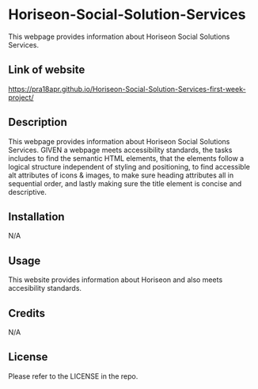 # Horiseon-Social-Solution-Services
This webpage provides information about Horiseon Social Solutions Services. 

## Link of website

https://pra18apr.github.io/Horiseon-Social-Solution-Services-first-week-project/

## Description

This webpage provides information about Horiseon Social Solutions Services. GIVEN a webpage meets accessibility standards, the tasks includes to find the semantic HTML elements, that the elements follow a logical structure independent of styling and positioning, to find accessible alt attributes of icons & images, to make sure heading attributes all in sequential order, and lastly making sure the title element is concise and descriptive.

## Installation

N/A

## Usage

This website provides information about Horiseon and also meets accesibility standards. 

## Credits

N/A

## License

Please refer to the LICENSE in the repo.
